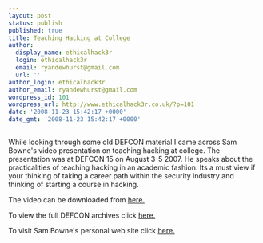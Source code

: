 ```yaml
---
layout: post
status: publish
published: true
title: Teaching Hacking at College
author:
  display_name: ethicalhack3r
  login: ethicalhack3r
  email: ryandewhurst@gmail.com
  url: ''
author_login: ethicalhack3r
author_email: ryandewhurst@gmail.com
wordpress_id: 101
wordpress_url: http://www.ethicalhack3r.co.uk/?p=101
date: '2008-11-23 15:42:17 +0000'
date_gmt: '2008-11-23 15:42:17 +0000'
---
```

<p>While looking through some old DEFCON material I came across Sam Bowne's video presentation on teaching hacking at college. The presentation was at DEFCON 15 on August 3-5 2007. He speaks about the practicalities of teaching hacking in an academic fashion. Its a must view if your thinking of taking a career path within the security industry and thinking of starting a course in hacking.</p>
<p>The video can be downloaded from <a title="Teaching Hacking at College video" href="http://media.defcon.org/dc-15/video/Defcon15-Sam_Bowne-Teaching_Hacking_at_College.mp4" target="_blank">here.</a></p>
<p>To view the full DEFCON archives click <a title="defcon archives" href="http://www.defcon.org/html/links/defcon-media-archives.html" target="_blank">here.</a></p>
<p>To visit Sam Bowne's personal web site click <a title="sams class" href="http://samsclass.info/" target="_blank">here.</a></p>
